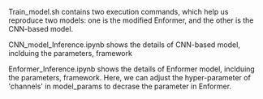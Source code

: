 
Train_model.sh contains two execution commands, which help us reproduce two models: one is the modified Enformer, and the other is the CNN-based model.

CNN_model_Inference.ipynb shows the details of CNN-based model, inclduing the parameters, framework

Enformer_Inference.ipynb shows the details of Enformer model, inclduing the parameters, framework. Here, we can adjust the hyper-parameter of 'channels' in model_params to decrase the parameter in Enformer.

